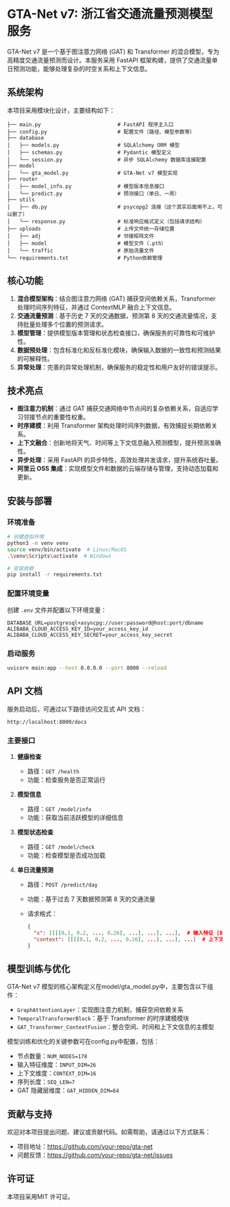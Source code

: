 # GTA-Net v7: 浙江省交通流量预测模型服务

GTA-Net v7 是一个基于图注意力网络 (GAT) 和 Transformer 的混合模型，专为高精度交通流量预测而设计。本服务采用 FastAPI 框架构建，提供了交通流量单日预测功能，能够处理复杂的时空关系和上下文信息。

## 系统架构

本项目采用模块化设计，主要结构如下：

```plaintext
├── main.py                         # FastAPI 程序主入口
├── config.py                       # 配置文件（路径、模型参数等）
├── database
│   ├── models.py                   # SQLAlchemy ORM 模型
│   ├── schemas.py                  # Pydantic 模型定义
│   └── session.py                  # 异步 SQLAlchemy 数据库连接配置
├── model
│   └── gta_model.py                # GTA-Net v7 模型实现
├── router
│   ├── model_info.py               # 模型版本信息接口
│   └── predict.py                  # 预测接口（单日、一周）
├── utils
│   ├── db.py                       # psycopg2 连接（这个其实后面用不上，可以删了）
│   └── response.py                 # 标准响应格式定义（包括请求结构）
├── uploads                         # 上传文件统一存储位置
│   ├── adj                         # 邻接矩阵文件
│   ├── model                       # 模型文件（.pth）
│   └── traffic                     # 原始流量文件
└── requirements.txt                # Python依赖管理
```

## 核心功能

1. **混合模型架构**：结合图注意力网络 (GAT) 捕获空间依赖关系，Transformer 处理时间序列特征，并通过 ContextMLP 融合上下文信息。
2. **交通流量预测**：基于历史 7 天的交通数据，预测第 8 天的交通流量情况，支持批量处理多个位置的预测请求。
3. **模型管理**：提供模型版本管理和状态检查接口，确保服务的可靠性和可维护性。
4. **数据预处理**：包含标准化和反标准化模块，确保输入数据的一致性和预测结果的可解释性。
5. **异常处理**：完善的异常处理机制，确保服务的稳定性和用户友好的错误提示。

## 技术亮点

- **图注意力机制**：通过 GAT 捕获交通网络中节点间的复杂依赖关系，自适应学习邻接节点的重要性权重。
- **时序建模**：利用 Transformer 架构处理时间序列数据，有效捕捉长期依赖关系。
- **上下文融合**：创新地将天气、时间等上下文信息融入预测模型，提升预测准确性。
- **异步处理**：采用 FastAPI 的异步特性，高效处理并发请求，提升系统吞吐量。
- **阿里云 OSS 集成**：实现模型文件和数据的云端存储与管理，支持动态加载和更新。

## 安装与部署

### 环境准备

```bash
# 创建虚拟环境
python3 -m venv venv
source venv/bin/activate  # Linux/MacOS
.\venv\Scripts\activate  # Windows

# 安装依赖
pip install -r requirements.txt
```

### 配置环境变量

创建 `.env` 文件并配置以下环境变量：

```plaintext
DATABASE_URL=postgresql+asyncpg://user:password@host:port/dbname
ALIBABA_CLOUD_ACCESS_KEY_ID=your_access_key_id
ALIBABA_CLOUD_ACCESS_KEY_SECRET=your_access_key_secret
```

### 启动服务

```bash
uvicorn main:app --host 0.0.0.0 --port 8000 --reload
```

## API 文档

服务启动后，可通过以下路径访问交互式 API 文档：

```plaintext
http://localhost:8000/docs
```

### 主要接口

1. **健康检查**

   - 路径：`GET /health`
   - 功能：检查服务是否正常运行

2. **模型信息**

   - 路径：`GET /model/info`
   - 功能：获取当前活跃模型的详细信息

3. **模型状态检查**

   - 路径：`GET /model/check`
   - 功能：检查模型是否成功加载

4. **单日流量预测**

   - 路径：`POST /predict/day`

   - 功能：基于过去 7 天数据预测第 8 天的交通流量

   - 请求格式：

     ```json
     {
       "x": [[[[0.1, 0.2, ..., 0.26], ...], ...], ...],  # 输入特征 [B, N, 7, 26]
       "context": [[[[0.1, 0.2, ..., 0.16], ...], ...], ...]  # 上下文信息 [B, N, 7, 16]
     }
     ```

## 模型训练与优化

GTA-Net v7 模型的核心架构定义在model/gta_model.py中，主要包含以下组件：

- `GraphAttentionLayer`：实现图注意力机制，捕获空间依赖关系
- `TemporalTransformerBlock`：基于 Transformer 的时序建模模块
- `GAT_Transformer_ContextFusion`：整合空间、时间和上下文信息的主模型

模型训练和优化的关键参数可在config.py中配置，包括：

- 节点数量：`NUM_NODES=178`
- 输入特征维度：`INPUT_DIM=26`
- 上下文维度：`CONTEXT_DIM=16`
- 序列长度：`SEQ_LEN=7`
- GAT 隐藏层维度：`GAT_HIDDEN_DIM=64`

## 贡献与支持

欢迎对本项目提出问题、建议或贡献代码。如需帮助，请通过以下方式联系：

- 项目地址：https://github.com/your-repo/gta-net
- 问题反馈：https://github.com/your-repo/gta-net/issues

## 许可证

本项目采用MIT 许可证。